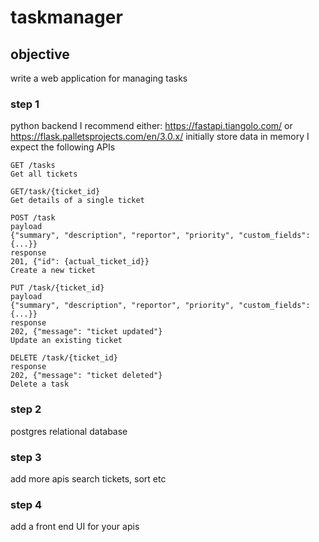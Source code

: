 # taskmanager
## objective
write a web application for managing tasks

### step 1
python backend
I recommend either:
https://fastapi.tiangolo.com/ or https://flask.palletsprojects.com/en/3.0.x/
initially store data in memory
I expect the following APIs
```
GET /tasks
Get all tickets
```
```
GET/task/{ticket_id}
Get details of a single ticket
```
```
POST /task
payload
{"summary", "description", "reportor", "priority", "custom_fields": {...}}
response
201, {"id": {actual_ticket_id}}
Create a new ticket
```
```
PUT /task/{ticket_id}
payload
{"summary", "description", "reportor", "priority", "custom_fields": {...}}
response
202, {"message": "ticket updated"}
Update an existing ticket
```
```
DELETE /task/{ticket_id}
response
202, {"message": "ticket deleted"}
Delete a task
```

### step 2
postgres relational database

### step 3 
add more apis
search tickets, sort etc

### step 4
add a front end UI for your apis
